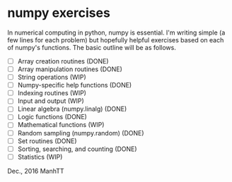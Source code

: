 # numpy exercises

In numerical computing in python, numpy is essential. I'm writing simple (a few lines for each problem) but hopefully helpful exercises based on each of numpy's functions. The basic outline will be as follows.

  *[ ] Array creation routines (DONE)
  *[ ] Array manipulation routines (DONE)
  *[ ] String operations (WIP)
  *[ ] Numpy-specific help functions (DONE)
  *[ ] Indexing routines (WIP)
  *[ ] Input and output (WIP)
  *[ ] Linear algebra (numpy.linalg) (DONE)
  *[ ] Logic functions (DONE)
  *[ ] Mathematical functions (WIP)
  *[ ] Random sampling (numpy.random) (DONE)
  *[ ] Set routines (DONE)
  *[ ] Sorting, searching, and counting (DONE)
  *[ ] Statistics (WIP)

Dec., 2016
ManhTT
